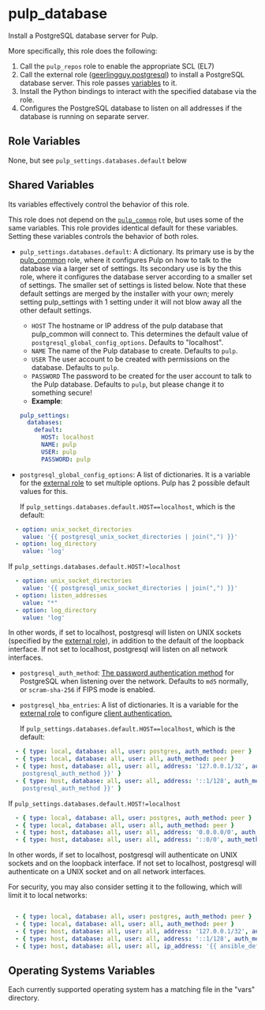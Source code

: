 pulp_database
=============

Install a PostgreSQL database server for Pulp.

More specifically, this role does the following:

1. Call the `pulp_repos` role to enable the appropriate SCL (EL7)
2. Call the external role
   ([geerlingguy.postgresql](https://github.com/geerlingguy/ansible-role-postgresql#readme))
   to install a PostgreSQL database server. This role passes [variables](#shared-variables)
   to it.
3. Install the Python bindings to interact with the specified database via
   the role.
4. Configures the PostgreSQL database to listen on all addresses if the
   database is running on separate server.

Role Variables
--------------

None, but see `pulp_settings.databases.default` below

Shared Variables
----------------

Its variables effectively control the behavior of this role.

This role does not depend on the [`pulp_common`](../helper_Roles/pulp_common) role, but uses some of the
same variables. This role provides identical default for these variables.
Setting these variables controls the behavior of both roles.

* `pulp_settings.databases.default`: A dictionary. Its primary use is by the
  [pulp_common](../../roles/pulp_common) role, where it configures Pulp on how to talk to the database via a larger set of settings.
  Its secondary use is by the this role, where it configures the database server according to a
  smaller set of settings. The smaller set of settings is listed below. Note that these default settings are merged by the
  installer with your own; merely setting pulp_settings with 1 setting under it will not blow away all
  the other default settings.
    * `HOST` The hostname or IP address of the pulp database that pulp_common will connect to. This
      determines the default value of `postgresql_global_config_options`. Defaults to "localhost".
    * `NAME` The name of the Pulp database to create.  Defaults to `pulp`.
    * `USER` The user account to be created with permissions on the database.  Defaults to `pulp`.
    * `PASSWORD` The password to be created for the user account to talk to the Pulp database.
    Defaults to `pulp`, but please change it to something secure!
    * **Example**:

    ```yaml
    pulp_settings:
      databases:
        default:
          HOST: localhost
          NAME: pulp
          USER: pulp
          PASSWORD: pulp
    ```

* `postgresql_global_config_options`: A list of dictionaries. It is a variable for the
  [external role](https://github.com/geerlingguy/ansible-role-postgresql#readme)
  to set multiple options. Pulp has 2 possible default values for this.

  If `pulp_settings.databases.default.HOST==localhost`, which is the default:

```yaml
  - option: unix_socket_directories
    value: '{{ postgresql_unix_socket_directories | join(",") }}'
  - option: log_directory
    value: 'log'
```

  If `pulp_settings.databases.default.HOST!=localhost`

```yaml
  - option: unix_socket_directories
    value: '{{ postgresql_unix_socket_directories | join(",") }}'
  - option: listen_addresses
    value: "*"
  - option: log_directory
    value: 'log'
```

  In other words, if set to localhost, postgresql will listen on UNIX sockets (specified by the
  [external role](https://github.com/geerlingguy/ansible-role-postgresql#readme)), in addition to the
  default of the loopback interface. If not set to localhost, postgresql will listen on all network interfaces.

* `postgresql_auth_method`: [The password authentication
  method](https://www.postgresql.org/docs/10/auth-methods.html) for PostgreSQL when listening over
  the network. Defaults to `md5` normally, or `scram-sha-256` if FIPS mode is enabled.

* `postgresql_hba_entries`: A list of dictionaries. It is a variable for the
  [external role](https://github.com/geerlingguy/ansible-role-postgresql#readme)
  to configure [client authentication.](https://www.postgresql.org/docs/current/auth-pg-hba-conf.html)

  If `pulp_settings.databases.default.HOST==localhost`, which is the default:

```yaml
  - { type: local, database: all, user: postgres, auth_method: peer }
  - { type: local, database: all, user: all, auth_method: peer }
  - { type: host, database: all, user: all, address: '127.0.0.1/32', auth_method: '{{
    postgresql_auth_method }}' }
  - { type: host, database: all, user: all, address: '::1/128', auth_method: '{{
    postgresql_auth_method }}' }
```

  If `pulp_settings.databases.default.HOST!=localhost`

```yaml
  - { type: local, database: all, user: postgres, auth_method: peer }
  - { type: local, database: all, user: all, auth_method: peer }
  - { type: host, database: all, user: all, address: '0.0.0.0/0', auth_method: '{{ postgresql_auth_method }}' }
  - { type: host, database: all, user: all, address: '::0/0', auth_method: '{{ postgresql_auth_method }}' }
```

  In other words, if set to localhost, postgresql will authenticate on UNIX sockets and on the loopback interface.
  If not set to localhost, postgresql will authenticate on a UNIX socket and on all network interfaces.

  For security, you may also consider setting it to the following, which will limit it to local networks:

```yaml

  - { type: local, database: all, user: postgres, auth_method: peer }
  - { type: local, database: all, user: all, auth_method: peer }
  - { type: host, database: all, user: all, address: '127.0.0.1/32', auth_method: {{ postgresql_auth_method }}' }
  - { type: host, database: all, user: all, address: '::1/128', auth_method: {{ postgresql_auth_method }}' }
  - { type: host, database: all, user: all, ip_address: '{{ ansible_default_ipv4.network }}', ip_mask: '{{ ansible_default_ipv4.netmask }}', auth_method: {{ postgresql_auth_method }}' }
```

Operating Systems Variables
---------------------------

Each currently supported operating system has a matching file in the "vars"
directory.
